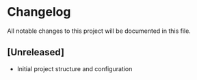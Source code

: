 # Changelog

All notable changes to this project will be documented in this file.

## [Unreleased]
- Initial project structure and configuration
